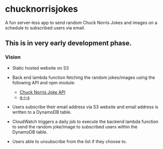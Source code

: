 # chucknorrisjokes

A fun server-less app to send random Chuck Norris Jokes and images on a schedule to subscribed users via email.

## This is in very early development phase.

### Vision

* Static hosted website on S3

* Back end lambda function fetching the random jokes/images using the following API and npm module:
  * [Chuck Norris Joke API](https://api.icndb.com/jokes/random/)
  * [g-i-s](https://www.npmjs.com/package/g-i-s)


* Users subscribe their email address via S3 website and email address is written to a DynamoDB table.

* CloudWatch triggers a daily job to execute the backend lambda function to send the random joke/image to subscribed users within the DynamoDB table.

* Users able to unsubscribe from the list if they choose to.
